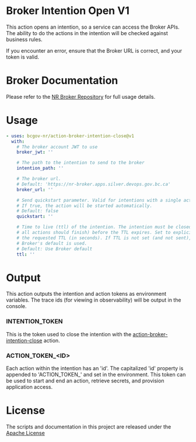 # Broker Intention Open V1

This action opens an intention, so a service can access the Broker APIs. The ability to do the actions in the intention will be checked against business rules.

If you encounter an error, ensure that the Broker URL is correct, and your token is valid.

# Broker Documentation

Please refer to the [NR Broker Repository](https://github.com/bcgov-nr/nr-broker) for full usage details.

# Usage

<!-- start usage -->
```yaml
- uses: bcgov-nr/action-broker-intention-close@v1
  with:
    # The broker account JWT to use
    broker_jwt: ''

    # The path to the intention to send to the broker
    intention_path: ''

    # The broker url.
    # Default: 'https://nr-broker.apps.silver.devops.gov.bc.ca'
    broker_url: ''

    # Send quickstart parameter. Valid for intentions with a single action.
    # If true, the action will be started automatically.
    # Default: false
    quickstart: ''

    # Time to live (ttl) of the intention. The intention must be closed (and
    # all actions should finish) before the TTL expires. Set to explicitly send
    # the requested TTL (in seconds). If TTL is not set (and not sent), the
    # Broker's default is used.
    # Default: Use Broker default
    ttl: ''
```
<!-- end usage -->

# Output

This action outputs the intention and action tokens as environment variables. The trace ids (for viewing in observability) will be output in the console.

### INTENTION_TOKEN

This is the token used to close the intention with the [action-broker-intention-close](https://github.com/bcgov-nr/action-broker-intention-close) action.

### ACTION_TOKEN_\<ID\>

Each action within the intention has an 'id'. The capitalized 'id' property is appended to 'ACTION_TOKEN_' and set in the environment. This token can be used to start and end an action, retrieve secrets, and provision application access.

# License

The scripts and documentation in this project are released under the [Apache License](LICENSE)

